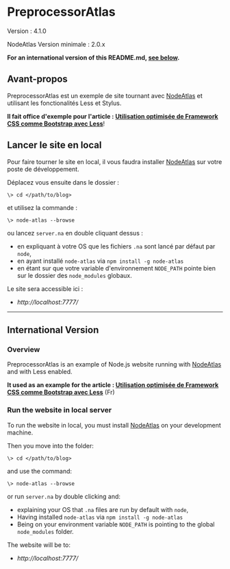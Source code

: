 # PreprocessorAtlas #

Version : 4.1.0

NodeAtlas Version minimale : 2.0.x

**For an international version of this README.md, [see below](#international-version).**



## Avant-propos ##

PreprocessorAtlas est un exemple de site tournant avec [NodeAtlas](http://node-atlas.js.org/) et utilisant les fonctionalités Less et Stylus.

**Il fait office d'exemple pour l'article : [Utilisation optimisée de Framework CSS comme Bootstrap avec Less](https://blog.lesieur.name/utilisation-optimisee-de-framework-css-comme-bootstrap-avec-less/)**!



## Lancer le site en local ##

Pour faire tourner le site en local, il vous faudra installer [NodeAtlas](http://node-atlas.js.org/) sur votre poste de développement.

Déplacez vous ensuite dans le dossier :


```
\> cd </path/to/blog>
```

et utilisez la commande :

```
\> node-atlas --browse
```

ou lancez `server.na` en double cliquant dessus :
- en expliquant à votre OS que les fichiers `.na` sont lancé par défaut par `node`,
- en ayant installé `node-atlas` via `npm install -g node-atlas`
- en étant sur que votre variable d'environnement `NODE_PATH` pointe bien sur le dossier des `node_modules` globaux.

Le site sera accessible ici :

- *http://localhost:7777/*


-----


## International Version ##

### Overview ###

PreprocessorAtlas is an example of Node.js website running with [NodeAtlas](https://node-atlas.js.org/english/) and with Less enabled.

**It used as an example for the article : [Utilisation optimisée de Framework CSS comme Bootstrap avec Less](https://blog.lesieur.name/utilisation-optimisee-de-framework-css-comme-bootstrap-avec-less/)** (Fr)




### Run the website in local server ###

To run the website in local, you must install [NodeAtlas](https://node-atlas.js.org/english/) on your development machine.

Then you move into the folder:


```
\> cd </path/to/blog>
```

and use the command:

```
\> node-atlas --browse
```

or run `server.na` by double clicking and:
- explaining your OS that `.na` files are run by default with `node`,
- Having installed `node-atlas` via `npm install -g node-atlas`
- Being on your environment variable `NODE_PATH` is pointing to the global `node_modules` folder.

The website will be to:

- *http://localhost:7777/*